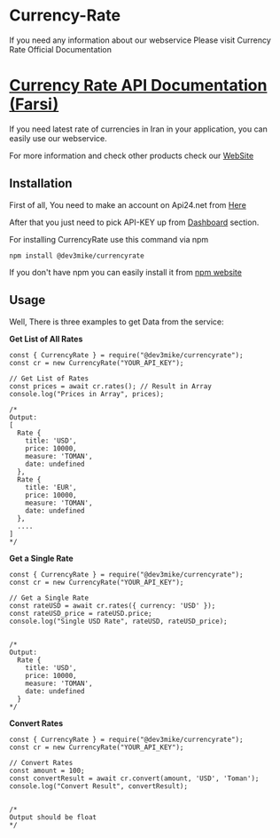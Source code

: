 # Currency-Rate

If you need any information about our webservice Please visit Currency Rate Official Documentation
# <a href="https://api24.net/api/currency-gold-rate#help">Currency Rate API Documentation (Farsi)</a>


If you need latest rate of currencies in Iran in your application, you can easily use our webservice.

For more information and check other products check our [WebSite](https://api24.net)


## Installation
<p>
First of all, You need to make an account on Api24.net from <a href="https://api24.net/register">Here</a>
</p>
<p>
After that you just need to pick API-KEY up from <a href="https://api24.net/p/dashboard">Dashboard</a> section.
</p>

<p> For installing CurrencyRate use this command via npm </p>

```node
npm install @dev3mike/currencyrate
```


If you don't have npm you can easily install it from  [npm website](https://www.npmjs.com/)


## Usage

Well, There is three examples to get Data from the service:

<b>Get List of All Rates</b>
```node
const { CurrencyRate } = require("@dev3mike/currencyrate");
const cr = new CurrencyRate("YOUR_API_KEY");

// Get List of Rates
const prices = await cr.rates(); // Result in Array 
console.log("Prices in Array", prices);

/*
Output:
[
  Rate {
    title: 'USD',
    price: 10000,
    measure: 'TOMAN',
    date: undefined
  },
  Rate {
    title: 'EUR',
    price: 10000,
    measure: 'TOMAN',
    date: undefined
  },
  ....
]
*/
```



<b>Get a Single Rate</b>
```node
const { CurrencyRate } = require("@dev3mike/currencyrate");
const cr = new CurrencyRate("YOUR_API_KEY");

// Get a Single Rate
const rateUSD = await cr.rates({ currency: 'USD' });
const rateUSD_price = rateUSD.price;
console.log("Single USD Rate", rateUSD, rateUSD_price);


/*
Output:
  Rate {
    title: 'USD',
    price: 10000,
    measure: 'TOMAN',
    date: undefined
  }
*/
```


<b>Convert Rates</b>
```node
const { CurrencyRate } = require("@dev3mike/currencyrate");
const cr = new CurrencyRate("YOUR_API_KEY");

// Convert Rates
const amount = 100;
const convertResult = await cr.convert(amount, 'USD', 'Toman');
console.log("Convert Result", convertResult);


/*
Output should be float
*/
```


